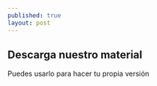 ```yaml
---
published: true
layout: post
---
```




## Descarga nuestro material

Puedes usarlo para hacer tu propia versión
